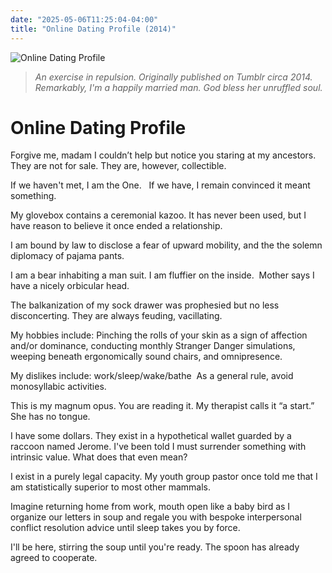 ```yaml
---
date: "2025-05-06T11:25:04-04:00"
title: "Online Dating Profile (2014)"
---
```


![Online Dating Profile](/images/datingprofile.jpg)
> _An exercise in repulsion. Originally published on Tumblr circa 2014. Remarkably, I'm a happily married man. God bless her unruffled soul._

# Online Dating Profile

Forgive me, madam
I couldn’t help but notice 
you staring at my ancestors.
They are not for sale.
They are, however, collectible.

If we haven't met, I am the One.  
If we have, I remain convinced it meant something. 

My glovebox contains a ceremonial kazoo.
It has never been used,
but I have reason to believe
it once ended a relationship.

I am bound by law to disclose
a fear of upward mobility,
and the the solemn diplomacy 
of pajama pants.

I am a bear inhabiting a man suit.
I am fluffier on the inside. 
Mother says I have a nicely orbicular head. 

The balkanization of my sock drawer
was prophesied but no less disconcerting. 
They are always feuding, vacillating.

My hobbies include:
Pinching the rolls of your skin
as a sign of affection and/or dominance,
conducting monthly Stranger Danger simulations,
weeping beneath ergonomically sound chairs,
and omnipresence.

My dislikes include:
work/sleep/wake/bathe 
As a general rule, 
avoid monosyllabic activities. 

This is my magnum opus.
You are reading it.
My therapist calls it “a start.”
She has no tongue. 

I have some dollars.
They exist in a hypothetical wallet
guarded by a raccoon named Jerome.
I've been told I must surrender 
something with intrinsic value.
What does that even mean?

I exist in a purely legal capacity. 
My youth group pastor once told me
that I am statistically superior 
to most other mammals. 

Imagine returning home from work,
mouth open like a baby bird
as I organize our letters in soup
and regale you with bespoke 
interpersonal conflict resolution advice
until sleep takes you by force.

I'll be here, stirring the soup until you're ready.
The spoon has already agreed to cooperate.